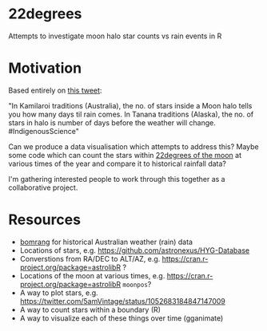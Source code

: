 # 22degrees
Attempts to investigate moon halo star counts vs rain events in R

# Motivation

Based entirely on [this tweet](https://twitter.com/carroll_jono/status/1067623022008315904):

"In Kamilaroi traditions (Australia), the no. of stars inside a Moon halo tells you how many days til rain comes. In Tanana traditions (Alaska), the no. of stars in halo is number of days before the weather will change. #IndigenousScience"

Can we produce a data visualisation which attempts to address this? Maybe some code which can count the stars within [22degrees of the moon](https://en.wikipedia.org/wiki/22%C2%B0_halo) at various times of the year and compare it to historical rainfall data?

I'm gathering interested people to work through this together as a collaborative project.

# Resources

  - [bomrang](https://github.com/ropensci/bomrang) for historical Australian weather (rain) data
  - Locations of stars, e.g. https://github.com/astronexus/HYG-Database
  - Converstions from RA/DEC to ALT/AZ, e.g. https://cran.r-project.org/package=astrolibR ?
  - Locations of the moon at various times, e.g. https://cran.r-project.org/package=astrolibR `moonpos`?
  - A way to plot stars, e.g. https://twitter.com/5amVintage/status/1052683184847147009
  - A way to count stars within a boundary (R)
  - A way to visualize each of these things over time (gganimate)
